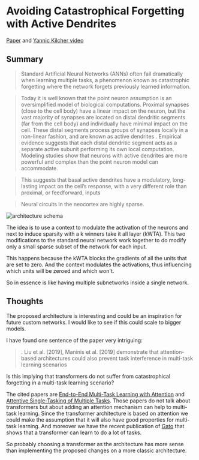 # Avoiding Catastrophical Forgetting with Active Dendrites

[Paper](https://arxiv.org/abs/2201.00042) and [Yannic Kilcher video](https://www.youtube.com/watch?v=O_dJ31T01i8)

## Summary

> Standard Artificial Neural Networks (ANNs) often fail dramatically when learning multiple tasks, a phenomenon known as catastrophic forgetting where the network forgets previously learned information.

<!---->

> Today it is well known that the point neuron assumption is an oversimplified model of biological computations. Proximal synapses (close to the cell body) have a linear impact on the neuron, but the vast majority of synapses are located on distal dendritic segments (far from the cell body) and individually have minimal impact on the cell. These distal segments process groups of synapses locally in a non-linear fashion, and are known as active dendrites . Empirical evidence suggests that each distal dendritic segment acts as a separate active subunit performing its own local computation. Modeling studies show that neurons with active dendrites are more powerful and complex than the point neuron model can accommodate.

<!---->

> This suggests that basal active dendrites have a modulatory, long-lasting impact on the cell’s response, with a very different role than proximal, or feedforward, inputs

<!---->

> Neural circuits in the neocortex are highly sparse.

![architecture schema](res/2022-05-26-17-50-41.png)

The idea is to use a context to modulate the activation of the neurons and next
to induce sparsity with a k winners take it all layer (kWTA). This two modifications to
the standard neural network work together to do modify only a small sparse subset
of the network for each input.

This happens because the kWTA blocks the gradients of all the units that are set
to zero. And the context modulates the activations, thus influencing which units
will be zeroed and which won't.

So in essence is like having multiple subnetworks inside a single network.

## Thoughts

The proposed architecture is interesting and could be an inspiration for future
custom networks. I would like to see if this could scale to bigger models.

I have found one sentence of the paper very intriguing:

> . Liu et al. [2019], Maninis et al. [2019] demonstrate that attention-based architectures could also prevent task interference in multi-task learning scenarios

Is this implying that transformers do not suffer from catastrophical forgetting in a multi-task
learning scenario?

The cited papers are [End-to-End Multi-Task Learning with Attention](https://arxiv.org/abs/1803.10704) and [Attentive Single-Tasking of Multiple Tasks](https://arxiv.org/abs/1904.08918). Those papers do
not talk about transformers but about adding an attention mechanism can help to multi-task learning.
Since the transformer architecture is based on attention we could make the assumption that it will
also have good properties for multi-task learning. And moreover we have the recent publication of [Gato](../artificial-intelligence/02-gato.md) that shows that a transformer can learn to do a lot of tasks.

So probably choosing a transformer as the architecture has more sense than implementing the proposed
changes on a more classic architecture.

